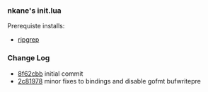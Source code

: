 ### nkane's init.lua
Prerequiste installs:
* [ripgrep](https://github.com/BurntSushi/ripgrep)

### Change Log
* [8f62cbb](https://github.com/nkane/init.lua/commit/8f62cbb3b422183aff37540f56a6caa068ac5d77) initial commit
* [2c81978](https://github.com/nkane/init.lua/commit/2c8197830ec8fac4f9d72d87931d48759ce9817b) minor fixes to bindings and disable gofmt bufwritepre 

